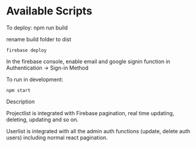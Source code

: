 # Available Scripts

To deploy:
npm run build

rename build folder to dist
```
firebase deploy
```

In the firebase console, enable email and google signin function in Authentication -> Sign-in Method

To run in development:
```
npm start
```

Description

Projectlist is integrated with Firebase pagination, real time updating, deleting, updating and so on.

Userlist is integrated with all the admin auth functions (update, delete auth users) including normal react pagination.
